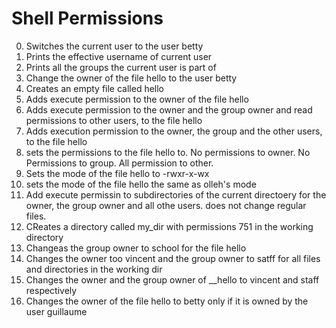 # Shell Permissions
0. Switches the current user to the user betty
1. Prints the effective username of current user
2. Prints all the groups the current user is part of
3. Change the owner of the file hello to the user betty
4. Creates an empty file called hello
5. Adds execute permission to the owner of the file hello
6. Adds execute permission to the owner and the group owner and read permissions to other users, to the file hello
7. Adds execution permission to the owner, the group and the other users, to the file hello
8. sets the permissions to the file hello to. No permissions to owner. No Permissions to group. All permission to other.
9. Sets the mode of the file hello to -rwxr-x-wx
10. sets the mode of the file hello the same as olleh's mode
11. Add execute permissin to subdirectories of the current directoery for the owner, the group owner and all othe users. does not change regular files.
12. CReates a directory called my_dir with permissions 751 in the working directory
13. Changeas the group owner to school for the file hello
100. Changes the owner too vincent and the group owner to satff for all files and directories in the working dir
101. Changes the owner and the group owner of __hello to vincent and staff respectively
102. Changes the owner of the file hello to betty only if it is owned by the user guillaume
